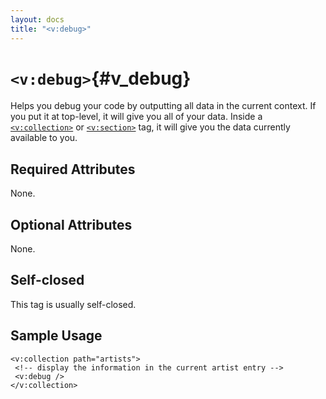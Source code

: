 ```yaml
---
layout: docs
title: "<v:debug>"
---
```


# `<v:debug>`{#v_debug}

Helps you debug your code by outputting all data in the current context.
If you put it at top-level, it will give you all of your data. Inside a
[`<v:collection>`](#v_collection) or [`<v:section>`](#v_section) tag, it
will give you the data currently available to you.

## Required Attributes

None.

## Optional Attributes

None.

## Self-closed

This tag is usually self-closed.

## Sample Usage

    <v:collection path="artists">
     <!-- display the information in the current artist entry -->
     <v:debug />
    </v:collection>
